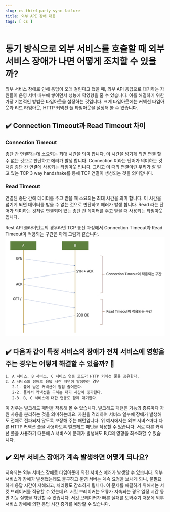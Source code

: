 ```yaml
---
slug: cs-third-party-sync-failure
title: 외부 API 장애 대응
tags: [ cs ]
---
```


# 동기 방식으로 외부 서비스를 호출할 때 외부 서비스 장애가 나면 어떻게 조치할 수 있을까?
외부 서비스 장애로 인해 응답이 오래 걸린다고 했을 때, 외부 API 응답으로 대기하는 자원들이 운영 서버 내부에 쌓이면서 성능에 악영향을 줄 수 있습니다. 이를 해결하기 위한 가장 기본적인 방법은 타임아웃을 설정하는 것입니다. 크게 타임아웃에는 커넥션 타임아웃과 리드 타임아웃, HTTP 커넥션 풀 타임아웃을 설정해 볼 수 있습니다.

## ✔️ Connection Timeout과 Read Timeout 차이
### Connection Timeout
종단 간 연결하는데 소요되는 최대 시간을 의미 합니다. 이 시간을 넘기게 되면 연결 할 수 없는 것으로 판단하고 에러가 발생 합니다. Connection 이라는 단어가 의미하는 것처럼 종단 간 연결에 사용되는 타임아웃 입니다. 그리고 이 때의 연결이란 우리가 잘 알고 있는 TCP 3 way handshake를 통해 TCP 연결이 생성되는 것을 의미합니다.
### Read Timeout
연결된 종단 간에 데이터를 주고 받을 때 소요되는 최대 시간을 의미 합니다. 이 시간을 넘기게 되면 데이터를 받을 수 없는 것으로 판단하고 에러가 발생 합니다. Read 라는 단어가 의미하는 것처럼 연결되어 있는 종단 간 데이터를 주고 받을 때 사용되는 타임아웃 입니다.

Rest API 클라이언트의 경우라면 TCP 통신 과정에서 Connection Timeout과 Read Timeout이 적용되는 구간은 아래 그림과 같습니다.
![Network Timeout](img/img-timeout.png)


## ✔️ 다음과 같이 특정 서비스의 장애가 전체 서비스에 영향을 주는 경우는 어떻게 해결할 수 있을까? 🤔
```
1. A 서비스, B 서비스, C 서비스 연동 코드가 HTTP 커넥션 풀을 공유한다.
2. A 서비스의 장애로 응답 시간 지연이 발생하는 경우
   2-1. 풀에 남은 커넥션이 점점 줄어든다.
   2-2. 풀에서 커넥션을 구하는 대기 시간이 증가한다.
   2-3. B, C 서비스에 대한 연동도 함께 대기한다.
```
이 경우는 벌크헤드 패턴을 적용해 볼 수 있습니다. 벌크헤드 패턴은 기능의 종류마다 자원 사용을 분리하는 것을 의미하는데요. 자원을 격리하여 서비스 일부에 장애가 발생해도 전체로 전파되지 않도록 보장해 주는 패턴입니다. 위 예시에서는 외부 서비스마다 다른 HTTP 커넥션 풀을 사용하도록 벌크헤드 패턴을 적용할 수 있습니다. 서로 다른 커넥션 풀을 사용하기 때문에 A 서비스에 문제가 발생해도 B,C의 영향을 최소화할 수 있습니다.

## ✔️ 외부 서비스 장애가 계속 발생하면 어떻게 되나요?
지속되는 외부 서비스 장애로 타임아웃에 의한 서비스 에러가 발생할 수 있습니다. 외부 서비스가 장애가 발생했는데도 불구하고 운영 서버는 계속 요청을 보내게 되니, 불필요하게 응답 시간이 저해되고, 처리량도 감소하게 됩니다. 이 문제를 해결하기 위해서는 서킷 브레이커를 적용할 수 있는데요. 서킷 브레이커는 오류가 지속되는 경우 일정 시간 동안 기능 실행을 차단할 수 있습니다. 서킷 브레이커가 빠른 실패를 도와주기 때문에 외부 서비스 장애에 의한 응답 시간 증가를 예방할 수 있습니다.